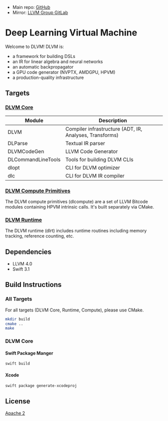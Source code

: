 - Main repo: [GitHub](https://github.com/rxwei/DLVM)
- Mirror: [LLVM Group GitLab](https://gitlab-beta.engr.illinois.edu/llvm/dlvm)

# Deep Learning Virtual Machine

Welcome to DLVM! DLVM is:
- a framework for building DSLs
- an IR for linear algebra and neural networks
- an automatic backpropagator
- a GPU code generator (NVPTX, AMDGPU, HPVM)
- a production-quality infrastructure

## Targets

### [DLVM Core](Sources)

| Module             | Description                                             |
|--------------------|---------------------------------------------------------|
| DLVM               | Compiler infrastructure (ADT, IR, Analyses, Transforms) |
| DLParse            | Textual IR parser                                       |
| DLVMCodeGen        | LLVM Code Generator                                     |
| DLCommandLineTools | Tools for building DLVM CLIs                            |
| dlopt              | CLI for DLVM optimizer                                  |
| dlc                | CLI for DLVM IR compiler                                |

### [DLVM Compute Primitives](Compute)

The DLVM compute primitives (dlcompute) are a set of LLVM Bitcode modules
containing HPVM intrinsic calls. It's built separately via CMake.

### [DLVM Runtime](Runtime)

The DLVM runtime (dlrt) includes runtime routines including memory tracking,
reference counting, etc.

## Dependencies

- LLVM 4.0
- Swift 3.1

## Build Instructions

### All Targets

For all targets (DLVM Core, Runtime, Compute), please use CMake.

```bash
mkdir build
cmake ..
make
```

### DLVM Core

#### Swift Package Manger

```bash
swift build
```

#### Xcode

```bash
swift package generate-xcodeproj
```

## License

[Apache 2](LICENSE)
